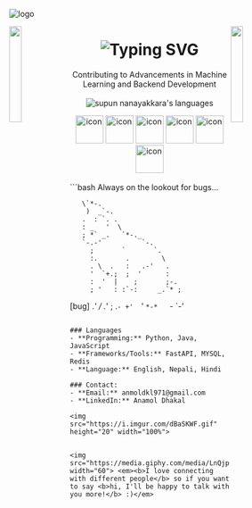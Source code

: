 ![logo](wallpaper.png)

<img align="left" src="https://user-images.githubusercontent.com/65187002/144930161-2f783401-8d27-4fdf-a2f7-cc0ba32f1f1f.gif" width="21%" style="display:inline;"><img align="right" src="https://user-images.githubusercontent.com/65187002/144930161-2f783401-8d27-4fdf-a2f7-cc0ba32f1f1f.gif" width="21%" style="display:inline;">

<h1 align="center">
    <img src="https://readme-typing-svg.herokuapp.com?font=Fira+Code&pause=1000&color=36F7A1&width=435&center=true&vCenter=true&lines=Yelo!+Devs;+I'M+A+Backend+Developer" alt="Typing SVG" />
</h1>

<p align="center">
  Contributing to Advancements in Machine Learning and Backend Development
  <br>
  <br>
 <img src="https://img.shields.io/badge/FastAPI | Redis | Docker | Github | NLP | Data Analysis | Predictive Models -green.svg" alt="supun nanayakkara's languages" />
</p>

<div align="center">
  <img src="https://techstack-generator.vercel.app/python-icon.svg" alt="icon" width="50" height="50" />
  <img src="https://techstack-generator.vercel.app/js-icon.svg" alt="icon"width="50" height="50" />
  <img src="https://techstack-generator.vercel.app/java-icon.svg" alt="icon" width="50" height="50" />
  <img src="https://techstack-generator.vercel.app/docker-icon.svg" alt="icon" width="50" height="50" />
  <img src="https://techstack-generator.vercel.app/restapi-icon.svg" alt="icon" width="50" height="50" />
  <img src="https://techstack-generator.vercel.app/graphql-icon.svg" alt="icon" width="50" height="50" />
</div>
<br>
```bash
Always on the lookout for bugs...

       \`*-.                 
        )  _`-.                 
       .  : `. .                          
       : _   '  \               
       ; *` _.   `*-._          
       `-.-'          `-.       
         ;       `       `.     
         :.       .        \    
         . \  .   :   .-'   .   
         '  `+.;  ;  '      :   
         :  '  |    ;       ;-. 
         ; '   : :`-:     _.`* ;
[bug] .*' /  .*' ; .*`- +'  `*' 
      `*-*   `*-*  `*-*'
```

### Languages
- **Programming:** Python, Java, JavaScript
- **Frameworks/Tools:** FastAPI, MYSQL, Redis
- **Language:** English, Nepali, Hindi

### Contact:
- **Email:** anmoldkl971@gmail.com
- **LinkedIn:** Anamol Dhakal

<img src="https://i.imgur.com/dBaSKWF.gif" height="20" width="100%">


<img src="https://media.giphy.com/media/LnQjpWaON8nhr21vNW/giphy.gif" width="60"> <em><b>I love connecting with different people</b> so if you want to say <b>hi, I'll be happy to talk with you more!</b> :)</em>
